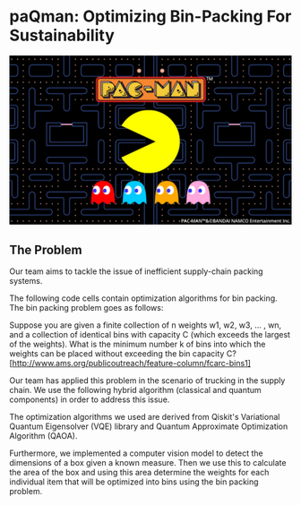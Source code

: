# paQman: Optimizing Bin-Packing For Sustainability

![Paq-Man](Paq-Man.jpeg)

## The Problem

Our team aims to tackle the issue of inefficient supply-chain packing systems.

The following code cells contain optimization algorithms for bin packing. The bin packing problem goes as follows:

Suppose you are given a finite collection of n weights w1, w2, w3, ... , wn, and a collection of identical bins with capacity C (which exceeds the largest of the weights). What is the minimum number k of bins into which the weights can be placed without exceeding the bin capacity C? [http://www.ams.org/publicoutreach/feature-column/fcarc-bins1]

Our team has applied this problem in the scenario of trucking in the supply chain. We use the following hybrid algorithm (classical and quantum components) in order to address this issue.

The optimization algorithms we used are derived from Qiskit's Variational Quantum Eigensolver (VQE) library and Quantum Approximate Optimization Algorithm (QAOA).

Furthermore, we implemented a computer vision model to detect the dimensions of a box given a known measure. Then we use this to calculate the area of the box and using this area determine the weights for each individual item that will be optimized into bins using the bin packing problem.
